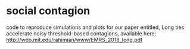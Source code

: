 # social contagion

code to reproduce simulations and plots for our paper entitled, Long ties accelerate noisy threshold-based contagions, available here: http://web.mit.edu/rahimian/www/EMRS_2018_long.pdf
